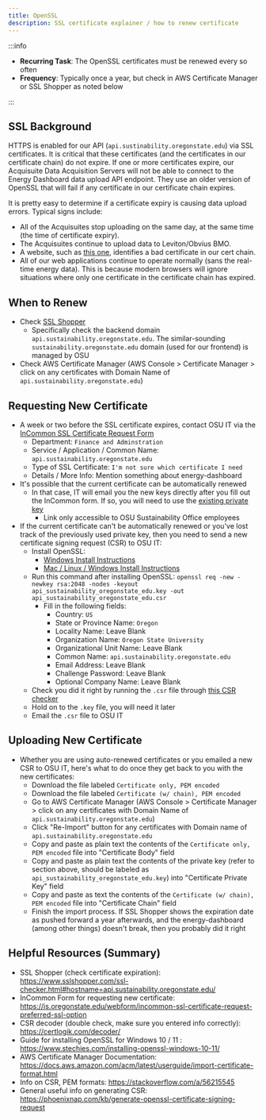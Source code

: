 ```yaml
---
title: OpenSSL
description: SSL certificate explainer / how to renew certificate
---
```


:::info

- **Recurring Task**: The OpenSSL certificates must be renewed every so often
- **Frequency**: Typically once a year, but check in AWS Certificate Manager or SSL Shopper as noted below

:::

## SSL Background

HTTPS is enabled for our API (`api.sustinability.oregonstate.edu`) via SSL certificates. It is critical that these certificates (and the certificates in our certificate chain) do not expire. If one or more certificates expire, our Acquisuite Data Acquisition Servers will not be able to connect to the Energy Dashboard data upload API endpoint. They use an older version of OpenSSL that will fail if any certificate in our certificate chain expires.

It is pretty easy to determine if a certificate expiry is causing data upload errors. Typical signs include:

- All of the Acquisuites stop uploading on the same day, at the same time (the time of certificate expiry).
- The Acquisuites continue to upload data to Leviton/Obvius BMO.
- A website, such as [this one](https://www.sslshopper.com/ssl-checker.html#hostname=api.sustainability.oregonstate.edu/), identifies a bad certificate in our cert chain.
- All of our web applications continue to operate normally (sans the real-time energy data). This is because modern browsers will ignore situations where only one certificate in the certificate chain has expired.

## When to Renew

- Check [SSL Shopper](https://www.sslshopper.com/ssl-checker.html#hostname=api.sustainability.oregonstate.edu/)
  - Specifically check the backend domain `api.sustainability.oregonstate.edu`. The similar-sounding `sustainability.oregonstate.edu` domain (used for our frontend) is managed by OSU
- Check AWS Certificate Manager (AWS Console > Certificate Manager > click on any certificates with Domain Name of `api.sustainability.oregonstate.edu`)

## Requesting New Certificate

- A week or two before the SSL certificate expires, contact OSU IT via the [InCommon SSL Certificate Request Form](https://is.oregonstate.edu/webform/incommon-ssl-certificate-request-preferred-ssl-option)
  - Department: `Finance and Adminstration`
  - Service / Application / Common Name: `api.sustainability.oregonstate.edu`
  - Type of SSL Certificate: `I'm not sure which certificate I need`
  - Details / More Info: Mention something about energy-dashboard
- It's possible that the current certificate can be automatically renewed
  - In that case, IT will email you the new keys directly after you fill out the InCommon form. If so, you will need to use the [existing private key](https://drive.google.com/file/d/1GjjDfHcr4b3ADE1rZ9QH72joQaiH7uvM/view?usp=drive_link)
    - Link only accessible to OSU Sustainability Office employees
- If the current certificate can't be automatically renewed or you've lost track of the previously used private key, then you need to send a new certificate signing request (CSR) to OSU IT:
  - Install OpenSSL:
    - [Windows Install Instructions](https://www.stechies.com/installing-openssl-windows-10-11/)
    - [Mac / Linux / Windows Install Instructions](https://blog.devolutions.net/2020/09/tutorial-manually-installing-openssl-on-windows-linux-macos/)
  - Run this command after installing OpenSSL: `openssl req -new -newkey rsa:2048 -nodes -keyout api_sustainability_oregonstate_edu.key -out api_sustainability_oregonstate_edu.csr`
    - Fill in the following fields:
      - Country: `US`
      - State or Province Name: `Oregon`
      - Locality Name: Leave Blank
      - Organization Name: `Oregon State University`
      - Organizational Unit Name: Leave Blank
      - Common Name: `api.sustainability.oregonstate.edu`
      - Email Address: Leave Blank
      - Challenge Password: Leave Blank
      - Optional Company Name: Leave Blank
  - Check you did it right by running the `.csr` file through [this CSR checker](https://certlogik.com/decoder/)
  - Hold on to the `.key` file, you will need it later
  - Email the `.csr` file to OSU IT

## Uploading New Certificate

- Whether you are using auto-renewed certificates or you emailed a new CSR to OSU IT, here's what to do once they get back to you with the new certificates:
  - Download the file labeled `Certificate only, PEM encoded`
  - Download the file labeled `Certificate (w/ chain), PEM encoded`
  - Go to AWS Certificate Manager (AWS Console > Certificate Manager > click on any certificates with Domain Name of `api.sustainability.oregonstate.edu`)
  - Click "Re-Import" button for any certificates with Domain name of `api.sustainability.oregonstate.edu`
  - Copy and paste as plain text the contents of the `Certificate only, PEM encoded` file into "Certificate Body" field
  - Copy and paste as plain text the contents of the private key (refer to section above, should be labeled as `api_sustainability_oregonstate_edu.key`) into "Certificate Private Key" field
  - Copy and paste as text the contents of the `Certificate (w/ chain), PEM encoded` file into "Certificate Chain" field
  - Finish the import process. If SSL Shopper shows the expiration date as pushed forward a year afterwards, and the energy-dashboard (among other things) doesn't break, then you probably did it right

## Helpful Resources (Summary)

- SSL Shopper (check certificate expiration): https://www.sslshopper.com/ssl-checker.html#hostname=api.sustainability.oregonstate.edu/
- InCommon Form for requesting new certificate: https://is.oregonstate.edu/webform/incommon-ssl-certificate-request-preferred-ssl-option
- CSR decoder (double check, make sure you entered info correctly): https://certlogik.com/decoder/
- Guide for installing OpenSSL for Windows 10 / 11 : https://www.stechies.com/installing-openssl-windows-10-11/
- AWS Certificate Manager Documentation: https://docs.aws.amazon.com/acm/latest/userguide/import-certificate-format.html
- Info on CSR, PEM formats: https://stackoverflow.com/a/56215545
- General useful info on generating CSR: https://phoenixnap.com/kb/generate-openssl-certificate-signing-request
